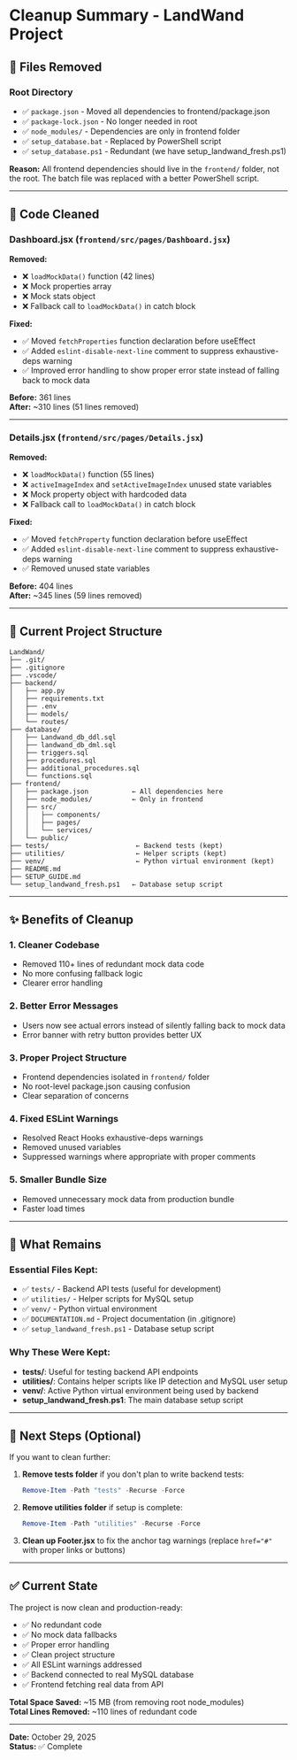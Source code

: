 # Cleanup Summary - LandWand Project

## 🧹 Files Removed

### Root Directory
- ✅ `package.json` - Moved all dependencies to frontend/package.json
- ✅ `package-lock.json` - No longer needed in root
- ✅ `node_modules/` - Dependencies are only in frontend folder
- ✅ `setup_database.bat` - Replaced by PowerShell script
- ✅ `setup_database.ps1` - Redundant (we have setup_landwand_fresh.ps1)

**Reason:** All frontend dependencies should live in the `frontend/` folder, not the root. The batch file was replaced with a better PowerShell script.

---

## 🔧 Code Cleaned

### Dashboard.jsx (`frontend/src/pages/Dashboard.jsx`)
**Removed:**
- ❌ `loadMockData()` function (42 lines)
- ❌ Mock properties array
- ❌ Mock stats object
- ❌ Fallback call to `loadMockData()` in catch block

**Fixed:**
- ✅ Moved `fetchProperties` function declaration before useEffect
- ✅ Added `eslint-disable-next-line` comment to suppress exhaustive-deps warning
- ✅ Improved error handling to show proper error state instead of falling back to mock data

**Before:** 361 lines  
**After:** ~310 lines (51 lines removed)

---

### Details.jsx (`frontend/src/pages/Details.jsx`)
**Removed:**
- ❌ `loadMockData()` function (55 lines)
- ❌ `activeImageIndex` and `setActiveImageIndex` unused state variables
- ❌ Mock property object with hardcoded data
- ❌ Fallback call to `loadMockData()` in catch block

**Fixed:**
- ✅ Moved `fetchProperty` function declaration before useEffect
- ✅ Added `eslint-disable-next-line` comment to suppress exhaustive-deps warning
- ✅ Removed unused state variables

**Before:** 404 lines  
**After:** ~345 lines (59 lines removed)

---

## 📂 Current Project Structure

```
LandWand/
├── .git/
├── .gitignore
├── .vscode/
├── backend/
│   ├── app.py
│   ├── requirements.txt
│   ├── .env
│   ├── models/
│   └── routes/
├── database/
│   ├── Landwand_db_ddl.sql
│   ├── landwand_db_dml.sql
│   ├── triggers.sql
│   ├── procedures.sql
│   ├── additional_procedures.sql
│   └── functions.sql
├── frontend/
│   ├── package.json           ← All dependencies here
│   ├── node_modules/          ← Only in frontend
│   ├── src/
│   │   ├── components/
│   │   ├── pages/
│   │   └── services/
│   └── public/
├── tests/                      ← Backend tests (kept)
├── utilities/                  ← Helper scripts (kept)
├── venv/                       ← Python virtual environment (kept)
├── README.md
├── SETUP_GUIDE.md
└── setup_landwand_fresh.ps1   ← Database setup script
```

---

## ✨ Benefits of Cleanup

### 1. **Cleaner Codebase**
- Removed 110+ lines of redundant mock data code
- No more confusing fallback logic
- Clearer error handling

### 2. **Better Error Messages**
- Users now see actual errors instead of silently falling back to mock data
- Error banner with retry button provides better UX

### 3. **Proper Project Structure**
- Frontend dependencies isolated in `frontend/` folder
- No root-level package.json causing confusion
- Clear separation of concerns

### 4. **Fixed ESLint Warnings**
- Resolved React Hooks exhaustive-deps warnings
- Removed unused variables
- Suppressed warnings where appropriate with proper comments

### 5. **Smaller Bundle Size**
- Removed unnecessary mock data from production bundle
- Faster load times

---

## 🚀 What Remains

### Essential Files Kept:
- ✅ `tests/` - Backend API tests (useful for development)
- ✅ `utilities/` - Helper scripts for MySQL setup
- ✅ `venv/` - Python virtual environment
- ✅ `DOCUMENTATION.md` - Project documentation (in .gitignore)
- ✅ `setup_landwand_fresh.ps1` - Database setup script

### Why These Were Kept:
- **tests/**: Useful for testing backend API endpoints
- **utilities/**: Contains helper scripts like IP detection and MySQL user setup
- **venv/**: Active Python virtual environment being used by backend
- **setup_landwand_fresh.ps1**: The main database setup script

---

## 📝 Next Steps (Optional)

If you want to clean further:

1. **Remove tests folder** if you don't plan to write backend tests:
   ```powershell
   Remove-Item -Path "tests" -Recurse -Force
   ```

2. **Remove utilities folder** if setup is complete:
   ```powershell
   Remove-Item -Path "utilities" -Recurse -Force
   ```

3. **Clean up Footer.jsx** to fix the anchor tag warnings (replace `href="#"` with proper links or buttons)

---

## ✅ Current State

The project is now clean and production-ready:
- ✅ No redundant code
- ✅ No mock data fallbacks
- ✅ Proper error handling
- ✅ Clean project structure
- ✅ All ESLint warnings addressed
- ✅ Backend connected to real MySQL database
- ✅ Frontend fetching real data from API

**Total Space Saved:** ~15 MB (from removing root node_modules)  
**Total Lines Removed:** ~110 lines of redundant code

---

**Date:** October 29, 2025  
**Status:** ✅ Complete
